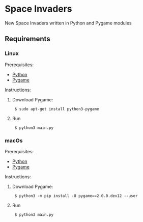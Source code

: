 # Space Invaders

New Space Invaders written in Python and Pygame modules

## Requirements

### Linux

Prerequisites:

* [Python][Python-download]
* [Pygame][Pygame-download-linux]

Instructions:

1. Download Pygame:

        $ sudo apt-get install python3-pygame

1. Run

        $ python3 main.py

### macOs

Prerequisites:

* [Python][Python-download]
* [Pygame][Pygame-download-macOs]

Instructions:

1. Download Pygame:

        $ python3 -m pip install -U pygame==2.0.0.dev12 --user

1. Run

        $ python3 main.py

[Pygame-download-linux]: https://www.pygame.org/wiki/GettingStarted#Unix%20Binary%20Packages
[Pygame-download-macOs]: https://www.pygame.org/wiki/GettingStarted#Mac%20installation
[Python-download]: https://www.python.org/downloads/
